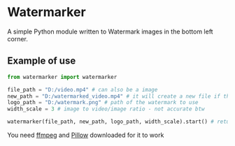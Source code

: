 # Watermarker

A simple Python module written to Watermark images in the bottom left corner.

## Example of use
```py
from watermarker import watermarker

file_path = "D:/video.mp4" # can also be a image
new_path = "D:/watermarked_video.mp4" # it will create a new file if the file and new path are the same
logo_path = "D:/watermark.png" # path of the watermark to use
width_scale = 3 # image to video/image ratio - not accurate btw

watermarker(file_path, new_path, logo_path, width_scale).start() # returns True on success | False on fail
```

You need [ffmpeg](https://ffmpeg.org/) and [Pillow](https://python-pillow.org/) downloaded for it to work
